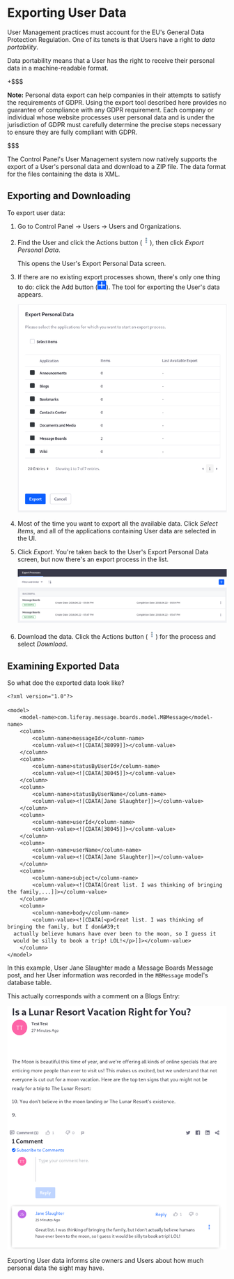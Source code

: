 # Exporting User Data [](id=exporting-user-data)

User Management practices must account for the EU's General Data Protection
Regulation. One of its tenets is that Users have a right to _data portability_.

Data portability means that a User has the right to receive their personal data
in a machine-readable format.

+$$$

**Note:** Personal data export can help companies in their attempts to satisfy
the requirements of GDPR. Using the export tool described here provides no
guarantee of compliance with any GDPR requirement. Each company or individual
whose website processes user personal data and is under the jurisdiction of GDPR
must carefully determine the precise steps necessary to ensure they are fully
compliant with GDPR.

$$$

The Control Panel's User Management system now natively supports the export of a
User's personal data and download to a ZIP file. The data format for the files
containing the data is XML.

## Exporting and Downloading [](id=exporting-and-downloading)

To export user data:

1.  Go to Control Panel &rarr; Users &rarr; Users and Organizations.

2.  Find the User and click the Actions button
    (![Actions](../../../images/icon-actions.png)), then click *Export Personal
    Data*.

    This opens the User's Export Personal Data screen.

3.  If there are no existing export processes shown, there's only one thing to
    do: click the Add button (![Add](../../../images/icon-add.png)). The tool
    for exporting the User's data appears.

    ![Figure 1: The Export Personal Data tool lets you export all or some of the User's data.](../../../images/users-export-data.png)

4.  Most of the time you want to export all the available data. Click *Select
    Items*, and all of the applications containing User data are selected in the
    UI.

5.  Click *Export*. You're taken back to the User's Export Personal Data screen,
    but now there's an export process in the list.

    ![Figure 2: Once User data is successfully exported, the export process is displayed in the User's Export Personal Data list.](../../../images/users-export-processes.png)

6.  Download the data. Click the Actions button
    (![Actions](../../../images/icon-actions.png)) for the process and select
    *Download*.

## Examining Exported Data [](id=examining-exported-data)

So what doe the exported data look like?

    <?xml version="1.0"?>

    <model>
        <model-name>com.liferay.message.boards.model.MBMessage</model-name>
        <column>
            <column-name>messageId</column-name>
            <column-value><![CDATA[38099]]></column-value>
        </column>
        <column>
            <column-name>statusByUserId</column-name>
            <column-value><![CDATA[38045]]></column-value>
        </column>
        <column>
            <column-name>statusByUserName</column-name>
            <column-value><![CDATA[Jane Slaughter]]></column-value>
        </column>
        <column>
            <column-name>userId</column-name>
            <column-value><![CDATA[38045]]></column-value>
        </column>
        <column>
            <column-name>userName</column-name>
            <column-value><![CDATA[Jane Slaughter]]></column-value>
        </column>
        <column>
            <column-name>subject</column-name>
            <column-value><![CDATA[Great list. I was thinking of bringing the family,...]]></column-value>
        </column>
        <column>
            <column-name>body</column-name>
            <column-value><![CDATA[<p>Great list. I was thinking of bringing the family, but I don&#39;t
      actually believe humans have ever been to the moon, so I guess it
      would be silly to book a trip! LOL!</p>]]></column-value>
        </column>
    </model>


In this example, User Jane Slaughter made a Message Boards Message post, and her
User information was recorded in the `MBMessage` model's database table.

This actually corresponds with a comment on a Blogs Entry:

![Figure 3: A Comment on a blog post is User Associated Data.](../../../images/users-mbmessage.png)

Exporting User data informs site owners and Users about how much personal data the
sight may have.
